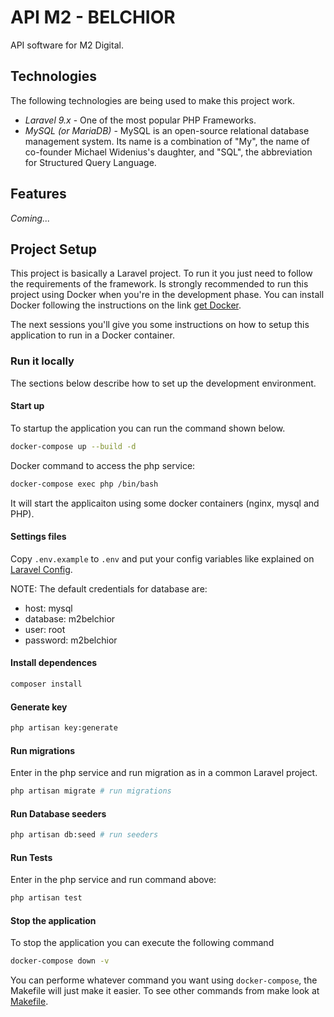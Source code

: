 # API M2 - BELCHIOR
API software for M2 Digital.

## Technologies
The following technologies are being used to make this project work.

- *Laravel 9.x* - One of the most popular PHP Frameworks.
- *MySQL (or MariaDB)* - MySQL is an open-source relational database management system. Its name is a combination of "My", the name of co-founder Michael Widenius's daughter, and "SQL", the abbreviation for Structured Query Language.

## Features
_Coming..._

## Project Setup
This project is basically a Laravel project. To run it you just need to follow the requirements of the framework. Is strongly recommended to run this project using Docker when you're in the development phase. You can install Docker following the instructions on the link [get Docker](https://docs.docker.com/engine/install/).

The next sessions you'll give you some instructions on how to setup this application to run in a Docker container.

### Run it locally
The sections below describe how to set up the development environment.

#### Start up
To startup the application you can run the command shown below.

```bash
docker-compose up --build -d
```

Docker command to access the php service:

```bash
docker-compose exec php /bin/bash
```

It will start the applicaiton using some docker containers (nginx, mysql and PHP).

#### Settings files
Copy `.env.example` to `.env` and put your config variables like explained on [Laravel Config](https://laravel.com/docs/9.x/configuration).

NOTE: The default credentials for database are:
- host: mysql
- database: m2belchior
- user: root
- password: m2belchior

#### Install dependences

```bash
composer install 
```

#### Generate key

```bash
php artisan key:generate 
```

#### Run migrations
Enter in the php service and run migration as in a common Laravel project.

```bash
php artisan migrate # run migrations
```

#### Run Database seeders
```bash
php artisan db:seed # run seeders
```

#### Run Tests
Enter in the php service and run command above:

```bash
php artisan test
```

#### Stop the application
To stop the application you can execute the following command

```bash
docker-compose down -v
```

You can performe whatever command you want using `docker-compose`, the Makefile will just make it easier. To see other commands from make look at [Makefile](Makefile).
